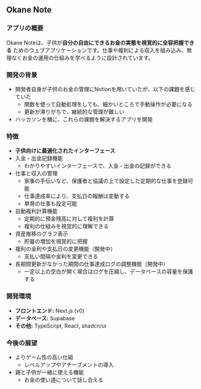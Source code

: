 ## Okane Note

### アプリの概要

Okane Noteは、子供が**自分の自由にできるお金の実態を視覚的に全容把握できる** ためのウェブアプリケーションです。仕事や複利による収入を組み込み、無理なくお金の運用の仕組みを学べるように設計されています。

### 開発の背景

* 開発者自身が子供のお金の管理にNotionを用いていたが、以下の課題を感じていた
    * 関数を使って自動処理をしても、細かいところで手動操作が必要になる
    * 更新が滞りがちで、継続的な管理が難しい
* ハッカソンを機に、これらの課題を解決するアプリを開発

### 特徴

* **子供向けに最適化されたインターフェース**
* 入金・出金記録機能
   - わかりやすいインターフェースで、入金・出金の記録ができる
* 仕事と収入の管理
    - 家事の手伝いなど、保護者と協議の上で設定した定期的な仕事を登録可能
    - 仕事達成率により、支払日の報酬は変動する
    - 単発の仕事も設定可能
* 自動複利計算機能
    - 定期的に預金残高に対して複利を計算
    - 複利の仕組みを視覚的に理解できる
* 資産推移のグラフ表示
    - 貯蓄の増加を視覚的に把握
* 複利の金利や支払日の変更機能（開発中）
    - 支払い間隔や金利を変更できる
* 長期間更新がなかった期間の仕事達成ログの調整機能（開発中）
    - 一定以上の空白が開く場合はログを圧縮し、データベースの容量を保護する

### 開発環境

- **フロントエンド:** Next.js (v0)
- **データベース:** Supabase
- **その他:** TypeScript, React, shadcn/ui

### 今後の展望

- よりゲーム性の高い仕組
  - レベルアップやアチーブメントの導入
- 親と子供が一緒に使える機能
  - お金の使い道について話し合える

